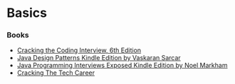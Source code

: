 # Basics

### Books
* [Cracking the Coding Interview, 6th Edition](https://panda-myvin.s3.ap-south-1.amazonaws.com/Cracking+the+Coding+Interview%2C+6th+Edition+189+Programming+Questions+and+Solutions.pdf)      
* [Java Design Patterns Kindle Edition by Vaskaran Sarcar ](https://panda-myvin.s3.ap-south-1.amazonaws.com/%5BJava+Design+Patterns+Kindle+Edition+by+Vaskaran+Sarcar+-+2016%5D.pdf)   
* [Java Programming Interviews Exposed Kindle Edition by Noel Markham ](https://panda-myvin.s3.ap-south-1.amazonaws.com/%5BJava+Programming+Interviews+Exposed+Kindle+Edition+by+Noel+Markham+-+2014%5D.pdf)  
* [Cracking The Tech Career](https://panda-myvin.s3.ap-south-1.amazonaws.com/cracking+the+tech+career.pdf)